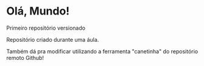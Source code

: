 # Olá, Mundo!
 Primeiro repositório versionado

Repositório criado durante uma áula.

Também dá pra modificar utilizando a ferramenta "canetinha" do repositório remoto Github!
